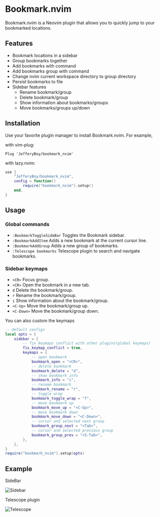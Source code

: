 # Bookmark.nvim

Bookmark.nvim is a Neovim plugin that allows you to quickly jump to your bookmarked locations.

## Features

- Bookmark locations in a sidebar
- Group bookmarks together
- Add bookmarks with command
- Add bookmarks group with command
- Change nvim current workspace directory to group directory
- Persist bookmarks to file
- Sidebar features
  - Rename bookmark/group
  - Delete bookmark/group
  - Show information about bookmarks/groups
  - Move bookmarks/groups up/down

## Installation

Use your favorite plugin manager to install Bookmark.nvim. For example, 

with vim-plug:
```vim
Plug 'JefferyBoy/bookmark_nvim'
```
with lazy.nvim:
```lua
use {
	"JefferyBoy/bookmark_nvim",
	config = function()
		require("bookmark_nvim").setup()
	end,
}
```

## Usage

### Global commands

- `:BookmarkToggleSideBar` Toggles the Bookmark sidebar.
- `:BookmarkAddItem` Adds a new bookmark at the current cursor line.
- `:BookmarkAddGroup` Adds a new group of bookmarks.
- `:Telescope bookmarks` Telescope plugin to search and navigate bookmarks.

### Sidebar keymaps

- `<CR>` Focus group.
- `<CR>` Open the bookmark in a new tab.
- `d` Delete the bookmark/group.
- `r` Rename the bookmark/group.
- `i` Show information about the bookmark/group.
- `<C-Up>` Move the bookmark/group up.
- `<C-Down>` Move the bookmark/group down.

You can also custom the keymaps

```lua
-- default configs
local opts = {
	sidebar = {
		-- fix keymaps conflict with other plugins(global keymaps)
		fix_keymap_conflict = true,
		keymaps = {
			-- open bookmark
			bookmark_open = "<CR>",
			-- delete bookmark
			bookmark_delete = "d",
			-- show bookmark info
			bookmark_info = "i",
			-- rename bookmark
			bookmark_rename = "r",
			-- toggle wrap
			bookmark_toggle_wrap = "f",
			-- move bookmark up
			bookmark_move_up = "<C-Up>",
			-- move bookmark down
			bookmark_move_down = "<C-Down>",
			-- cursor and selected next group
			bookmark_group_next = "<Tab>",
			-- cursor and selected previous group
			bookmark_group_prev = "<S-Tab>",
		},
	},
}
require("bookmark_nvim").setup(opts)
```

## Example

SideBar

![Sidebar](https://fastly.jsdelivr.net/gh/JefferyBoy/pictures@master/2024/17257168729722024-09-07_21-25-54.png)

Telescope plugin

![Telescope](https://fastly.jsdelivr.net/gh/JefferyBoy/pictures@master/2024/17258844834162024-09-09_20-18-50.png)
